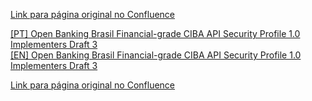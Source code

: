 [Link para página original no Confluence](https://openfinancebrasil.atlassian.net/wiki/spaces/OF/pages/213516312)

[\[PT\] Open Banking Brasil Financial-grade CIBA API Security Profile 1.0 Implementers Draft 3](../../../../../../../OF/Open%20Finance%20Brasil/Especifica%c3%a7%c3%b5es%20de%20APIs/Servi%c3%a7os%20-%20SV/[SV]%20Inicia%c3%a7%c3%a3o%20de%20Pagamentos/CIBA%20-%20Fluxo%20Desacoplado/Especifica%c3%a7%c3%a3o/[PT]%20Open%20Banking%20Brasil%20Financial-grade%20CIBA%20API%20Security%20Profile%201.0%20Implementers%20Draft%203)   
[\[EN\] Open Banking Brasil Financial-grade CIBA API Security Profile 1.0 Implementers Draft 3](../../../../../../../OF/Open%20Finance%20Brasil/Especifica%c3%a7%c3%b5es%20de%20APIs/Servi%c3%a7os%20-%20SV/[SV]%20Inicia%c3%a7%c3%a3o%20de%20Pagamentos/CIBA%20-%20Fluxo%20Desacoplado/Especifica%c3%a7%c3%a3o/[EN]%20Open%20Banking%20Brasil%20Financial-grade%20CIBA%20API%20Security%20Profile%201.0%20Implementers%20Draft%203)

[Link para página original no Confluence](https://openfinancebrasil.atlassian.net/wiki/spaces/OF/pages/213516312)